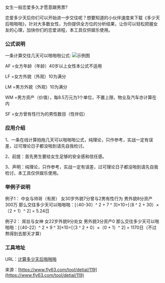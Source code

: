 女生一般恋爱多久才愿意跟男票?

恋爱多少天后你们可以开始进一步交往呢？想要知道的小伙伴速度来下载《多少天后啪啪啪》，针对大多数女性，为你提供全方位的分析结果，让你可以轻松把握女友的心理，加快你们的恋爱进程，本工具仅供娱乐使用。

### 公式说明
一条计算交往几天可以啪啪啪公式:
 ![示例图](https://api.fly63.com/vue_blog/public/Uploads/20210919/6146bfdeb65d3.gif)

AF =女方年龄（年龄）40岁以上女性本公式不适用

LF =女方外貌（外观）10为满分

LM =男方外貌（外观）10为满分

WM =男方资产（价值），每8.5万元为1个单位，不置上限，物业及汽车亦计算在内

SF =女方曾有性行为的男性数目（性伴侣）


### 应用介绍
1、一条在线计算拍拖几天可以啪啪啪公式，纯理论，只作参考，实战一定有误差，过可理论日子都没啪到请先自我检讨。

2、前提：首先男生要给女生足够的安全感和信任感。

3、声明：纯理论，只作参考，实战一定有误差，过可理论日子都没啪到请先自我检讨，本工具仅供娱乐使用。


### 举例子说明
例子1： 中女与帅哥（有房） 女30岁外貌7分曾与2男有性行为 男外貌8分资产300万
那么交往多少天可以啪啪啪：[（40-30）^ 2 + 7 ^ 3]×10÷[（8 ^ 2 + 30）×（2 + 1）^ 2] = 5.24日

例子2： 屌丝与女神 女22岁外貌9分处女 男外貌3分资产0
那么交往多少天可以啪啪啪：[（40-22）^ 2 + 9 ^ 3]×10÷[（3 ^ 2 + 0）×（0 + 1）^ 2] = 1170日（不过熬得到去那天才算）

### 工具地址
URL：[计算多少天后啪啪啪](https://www.fly63.com/tool/papapa/)

来源：[https://www.fly63.com/tool/detial/119](https://www.fly63.com/tool/detial/119)
